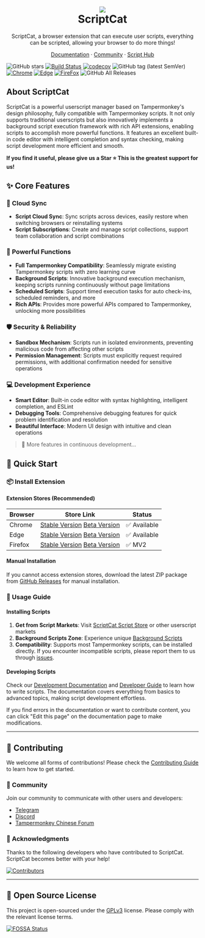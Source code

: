 
<h1 align="center">
<img src="./src/assets/logo.png"/><br/>
ScriptCat
</h1>

<p align="center">ScriptCat, a browser extension that can execute user scripts, everything can be scripted, allowing your browser to do more things!</p>

<p align="center">
<a href="https://docs.scriptcat.org/">Documentation</a> ·
<a href="https://bbs.tampermonkey.net.cn/">Community</a> ·
<a href="https://scriptcat.org/search">Script Hub</a>
</p>

![GitHub stars](https://img.shields.io/github/stars/scriptscat/scriptcat.svg)
[![Build Status](https://github.com/scriptscat/scriptcat/actions/workflows/build.yaml/badge.svg?branch=main)](https://github.com/scriptscat/scriptcat)
[![codecov](https://codecov.io/gh/scriptscat/scriptcat/branch/main/graph/badge.svg?token=G1A6ZGDQTY)](https://codecov.io/gh/scriptscat/scriptcat)
![GitHub tag (latest SemVer)](https://img.shields.io/github/tag/scriptscat/scriptcat.svg?label=version)
[![Chrome](https://img.shields.io/badge/chrome-success-brightgreen?logo=google%20chrome)](https://chrome.google.com/webstore/detail/scriptcat/ndcooeababalnlpkfedmmbbbgkljhpjf)
[![Edge](https://img.shields.io/badge/edge-success-brightgreen?logo=microsoft%20edge)](https://microsoftedge.microsoft.com/addons/detail/scriptcat/liilgpjgabokdklappibcjfablkpcekh)
[![FireFox](https://img.shields.io/badge/firefox-success-brightgreen?logo=firefox)](https://addons.mozilla.org/zh-CN/firefox/addon/scriptcat/)
![GitHub All Releases](https://img.shields.io/github/downloads/scriptscat/scriptcat/total)

## About ScriptCat

ScriptCat is a powerful userscript manager based on Tampermonkey's design philosophy, fully compatible with Tampermonkey scripts. It not only supports traditional userscripts but also innovatively implements a background script execution framework with rich API extensions, enabling scripts to accomplish more powerful functions. It features an excellent built-in code editor with intelligent completion and syntax checking, making script development more efficient and smooth.

**If you find it useful, please give us a Star ⭐ This is the greatest support for us!**

## ✨ Core Features

### 🔄 Cloud Sync

- **Script Cloud Sync**: Sync scripts across devices, easily restore when switching browsers or reinstalling systems
- **Script Subscriptions**: Create and manage script collections, support team collaboration and script combinations

### 🔧 Powerful Functions

- **Full Tampermonkey Compatibility**: Seamlessly migrate existing Tampermonkey scripts with zero learning curve
- **Background Scripts**: Innovative background execution mechanism, keeping scripts running continuously without page limitations
- **Scheduled Scripts**: Support timed execution tasks for auto check-ins, scheduled reminders, and more
- **Rich APIs**: Provides more powerful APIs compared to Tampermonkey, unlocking more possibilities

### 🛡️ Security & Reliability

- **Sandbox Mechanism**: Scripts run in isolated environments, preventing malicious code from affecting other scripts
- **Permission Management**: Scripts must explicitly request required permissions, with additional confirmation needed for sensitive operations

### 💻 Development Experience

- **Smart Editor**: Built-in code editor with syntax highlighting, intelligent completion, and ESLint
- **Debugging Tools**: Comprehensive debugging features for quick problem identification and resolution
- **Beautiful Interface**: Modern UI design with intuitive and clean operations

> 🚀 More features in continuous development...

## 🚀 Quick Start

### 📦 Install Extension

#### Extension Stores (Recommended)

| Browser | Store Link | Status |
|---------|------------|--------|
| Chrome | [Stable Version](https://chrome.google.com/webstore/detail/scriptcat/ndcooeababalnlpkfedmmbbbgkljhpjf) [Beta Version](https://chromewebstore.google.com/detail/%E8%84%9A%E6%9C%AC%E7%8C%AB-beta/jaehimmlecjmebpekkipmpmbpfhdacom?authuser=0&hl=zh-CN) | ✅ Available |
| Edge | [Stable Version](https://microsoftedge.microsoft.com/addons/detail/scriptcat/liilgpjgabokdklappibcjfablkpcekh) [Beta Version](https://microsoftedge.microsoft.com/addons/detail/scriptcat-beta/nimmbghgpcjmeniofmpdfkofcedcjpfi) | ✅ Available |
| Firefox | [Stable Version](https://addons.mozilla.org/zh-CN/firefox/addon/scriptcat/) [Beta Version](https://addons.mozilla.org/zh-CN/firefox/addon/scriptcat-pre/) | ✅ MV2 |

#### Manual Installation

If you cannot access extension stores, download the latest ZIP package from [GitHub Releases](https://github.com/scriptscat/scriptcat/releases) for manual installation.

### 📝 Usage Guide

#### Installing Scripts

1. **Get from Script Markets**: Visit [ScriptCat Script Store](https://scriptcat.org/search) or other userscript markets
2. **Background Scripts Zone**: Experience unique [Background Scripts](https://scriptcat.org/zh-CN/search?script_type=3)
3. **Compatibility**: Supports most Tampermonkey scripts, can be installed directly. If you encounter incompatible scripts, please report them to us through [issues](https://github.com/scriptscat/scriptcat/issues).

#### Developing Scripts

Check our [Development Documentation](https://docs.scriptcat.org/docs/dev/) and [Developer Guide](https://learn.scriptcat.org/) to learn how to write scripts. The documentation covers everything from basics to advanced topics, making script development effortless.

If you find errors in the documentation or want to contribute content, you can click "Edit this page" on the documentation page to make modifications.

---

## 🤝 Contributing

We welcome all forms of contributions! Please check the [Contributing Guide](./CONTRIBUTING.md) to learn how to get started.

### 💬 Community

Join our community to communicate with other users and developers:

- [Telegram](https://t.me/scriptscat)
- [Discord](https://discord.gg/JF76nHCCM7)
- [Tampermonkey Chinese Forum](https://bbs.tampermonkey.net.cn/)

### 🙏 Acknowledgments

Thanks to the following developers who have contributed to ScriptCat. ScriptCat becomes better with your help!

[![Contributors](https://contrib.rocks/image?repo=scriptscat/scriptcat&max=1000)](https://github.com/scriptscat/scriptcat/graphs/contributors)

---

## 📄 Open Source License

This project is open-sourced under the [GPLv3](./LICENSE) license. Please comply with the relevant license terms.

[![FOSSA Status](https://app.fossa.com/api/projects/git%2Bgithub.com%2Fscriptscat%2Fscriptcat.svg?type=large)](https://app.fossa.com/projects/git%2Bgithub.com%2Fscriptscat%2Fscriptcat?ref=badge_large)
